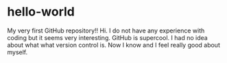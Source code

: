 # hello-world
My very first GitHub repository!!
Hi. I do not have any experience with coding but it seems very interesting. GitHub is supercool. I had no idea about what what version control is. Now I know and I feel really good about myself.
